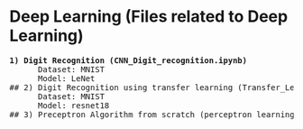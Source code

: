 # Deep Learning (Files related to Deep Learning)
<pre>
<b>1) Digit Recognition (CNN_Digit_recognition.ipynb)</b>
      Dataset: MNIST
      Model: LeNet
## 2) Digit Recognition using transfer learning (Transfer_Learning.ipynb)
      Dataset: MNIST 
      Model: resnet18
## 3) Preceptron Algorithm from scratch (perceptron learning algorithm.ipynb)
</pre>

